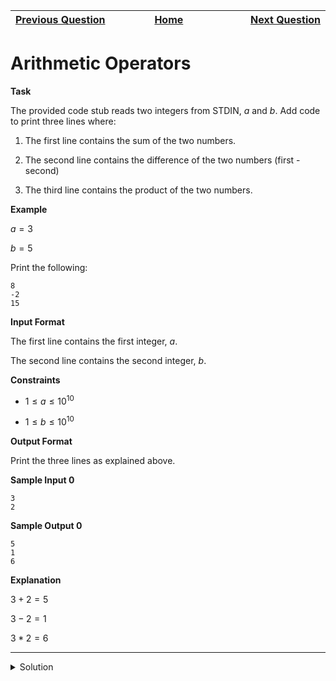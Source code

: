 | <img width=1000>[Previous Question](https://github.com/Kevin-Lago/python-hackerrank-solutions/tree/main/src/python/introduction/python_if_else)</img> | <img width=1000>[Home](https://github.com/Kevin-Lago/python-hackerrank-solutions)</img> | <img width=1000>[Next Question](https://github.com/Kevin-Lago/python-hackerrank-solutions/tree/main/src/python/introduction/python_division)</img> |
|:---|:---:|---:|

# Arithmetic Operators

__Task__

The provided code stub reads two integers from STDIN, $a$ and $b$. Add code to print three lines where:

1. The first line contains the sum of the two numbers.

2. The second line contains the difference of the two numbers (first - second)

3. The third line contains the product of the two numbers.

__Example__

$a = 3$

$b = 5$

Print the following:

```
8
-2
15
```

__Input Format__

The first line contains the first integer, $a$.

The second line contains the second integer, $b$.

__Constraints__

- $1 \le a \le 10^{10}$

- $1 \le b \le 10^{10}$

__Output Format__

Print the three lines as explained above.

__Sample Input 0__

```
3
2
```

__Sample Output 0__

```
5
1
6
```

__Explanation__

$3 + 2 = 5$

$3 - 2 = 1$

$3 * 2 = 6$

---

<details><summary>Solution</summary>
    
```python
if __name__ == '__main__':
    a = int(input())
    b = int(input())

    print(a + b)
    print(a - b)
    print(a * b)
```
</details>
